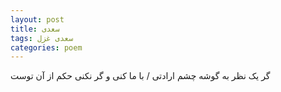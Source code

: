 ```yaml
---
layout: post
title: سعدی
tags: سعدی غزل
categories: poem
---
```


گر یک نظر به گوشه چشم ارادتی / با ما کنی و گر نکنی حکم از آن توست
